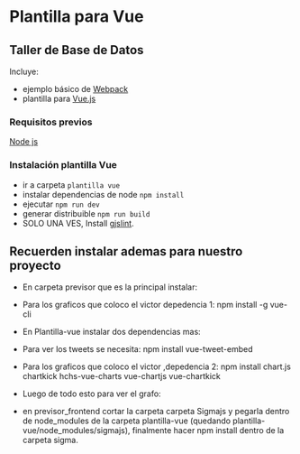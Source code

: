 # Plantilla para Vue
## Taller de Base de Datos

Incluye:
* ejemplo básico de [Webpack](https://webpack.github.io/)
* plantilla para [Vue.js](https://vuejs.org/)

### Requisitos previos
 [Node js](https://nodejs.org/es/download/)

### Instalación plantilla Vue

* ir a carpeta `plantilla vue`
* instalar dependencias de node `npm install`
* ejecutar `npm run dev`
* generar distribuible `npm run build`
* SOLO UNA VES, Install [gjslint](https://developers.google.com/closure/utilities/docs/linter_howto?hl=en).


## Recuerden instalar ademas para nuestro proyecto


* En carpeta previsor que es la principal instalar:
* Para los graficos que coloco el victor depedencia 1: npm install -g vue-cli



* En Plantilla-vue instalar dos dependencias mas:

* Para ver los tweets se necesita: npm install vue-tweet-embed
* Para los graficos que coloco el victor ,depedencia 2: npm install chart.js chartkick hchs-vue-charts vue-chartjs vue-chartkick

* Luego de todo esto para ver el grafo:
* en previsor_frontend cortar la carpeta carpeta Sigmajs y pegarla dentro de node_modules de la carpeta plantilla-vue (quedando plantilla-vue/node_modules/sigmajs), finalmente hacer npm install dentro de la carpeta sigma. 

